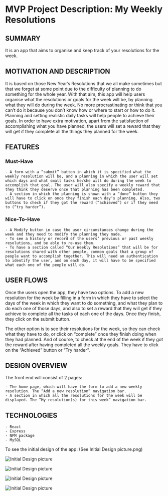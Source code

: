 # **MVP Project Description: My Weekly Resolutions**

## **SUMMARY**

It is an app that aims to organise and keep track of your resolutions for the week. 

## **MOTIVATION AND DESCRIPTION**

It is based on those New Year’s Resolutions that we all make sometimes but that we forget at some point due to the difficulty of planning to do something for the whole year. With that aim, this app will help users organise what the resolutions or goals for the week will be, by planning what they will do during the week.
No more procrastinating or think that you can’t do it because you don’t know how or where to start or how to do it. Planning and setting realistic daily tasks will help people to achieve their goals.
In order to have extra motivation, apart from the satisfaction of accomplishing what you have planned, the users will set a reward that they will get if they complete all the things they planned for the week.

## **FEATURES**

### **Must-Have**

	- A form with a “submit” button in which it is specified what the weekly resolution will be, and a planning in which the user will set which days and what small tasks he/she will do during the week to accomplish that goal. The user will also specify a weekly reward that they think they deserve once that planning has been completed.
	- A section in which the planning is shown with a “done” button they will have to click on once they finish each day’s planning. Also, two buttons to check if they got the reward (“achieved”) or if they need to (“try harder”).
	
### **Nice-To-Have**

	- A Modify button in case the user circumstances change during the week and they need to modify the planning they made.
	- To see a history or record of the users’ previous or past weekly resolutions, and be able to re-use them.
	- To have a section called “Our Weekly Resolutions” that will be for resolutions shared with other people, common goals that a group of people want to accomplish together. This will need an authentication to identify the user, and on each day, it will have to be specified what each one of the people will do.
	
## **USER FLOWS**

Once the users open the app, they have two options. To add a new resolution for the week by filling in a form in which they have to select the days of the week in which they want to do something, and what they plan to do each one of those days, and also to set a reward that they will get if they achieve to complete all the tasks of each one of the days. Once they finish, they click on the submit button. 

The other option is to see their resolutions for the week, so they can check what they have to do, or click on “complete” once they finish doing when they had planned. And of course, to check at the end of the week if they got the reward after having completed all the weekly goals. They have to click on the “Achieved” button or “Try harder”.


## **DESIGN OVERVIEW**

The front end will consist of 2 pages:

	- The home page, which will have the form to add a new weekly resolution. The “Add a new resolution” navigation bar.
	- A section in which all the resolutions for the week will be displayed. The “My resolution(s) for this week” navigation bar. 

## **TECHNOLOGIES**

	- React
	- Express
	- NPM package
	- MySQL


To see the initial design of the app:
(See Initial Design picture.png)

![Initial Design picture](Initial_Design_picture.png)

![Initial Design picture](Initial_Design_picture.png)

![Initial Design picture](Initial_Design_picture.png)

![Initial Design picture](/assets/images/Initial_Design_picture.png)